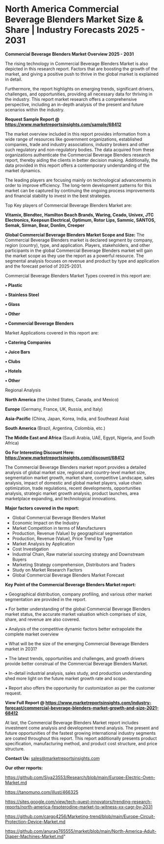 # North America Commercial Beverage Blenders Market Size & Share | Industry Forecasts 2025 - 2031

<Strong> Commercial Beverage Blenders Market Overview 2025 - 2031</strong>

The rising technology in Commercial Beverage Blenders Market is also depicted in this research report. Factors that are boosting the growth of the market, and giving a positive push to thrive in the global market is explained in detail.

Furthermore, the report highlights on emerging trends, significant drivers, challenges, and opportunities, providing all necessary data for thriving in the industry. This report market research offers a comprehensive perspective, including an in-depth analysis of the present and future scenarios within the industry.

<strong>Request Sample Report @ <a href=https://www.marketreportsinsights.com/sample/68412>https://www.marketreportsinsights.com/sample/68412</a></strong>

The market overview included in this report provides information from a wide range of resources like government organizations, established companies, trade and industry associations, industry brokers and other such regulatory and non-regulatory bodies. The data acquired from these organizations authenticate the Commercial Beverage Blenders research report, thereby aiding the clients in better decision making. Additionally, the data provided in this report offers a contemporary understanding of the market dynamics.

The leading players are focusing mainly on technological advancements in order to improve efficiency. The long-term development patterns for this market can be captured by continuing the ongoing process improvements and financial stability to invest in the best strategies.

Top Key players of Commercial Beverage Blenders Market are:

<strong>Vitamix, Blendtec, Hamilton Beach Brands, Waring, Ceado, Univex, JTC Electronics, Keepsun Electrical, Optimum, Rotor Lips, Sammic, SANTOS, Semak, Sirman, Bear, Donlim, Creeper</strong>

<strong><b>Global Commercial Beverage Blenders Market Scope and Size:</b></strong>
The Commercial Beverage Blenders market is declared segment by company, region (country), type, and application. Players, stakeholders, and other participants in the global Commercial Beverage Blenders market will gain the market scope as they use the report as a powerful resource. The segmental analysis focuses on revenue and product by type and application and the forecast period of 2025-2031.

Commercial Beverage Blenders Market Types covered in this report are:

<strong>• Plastic

• Stainless Steel

• Glass

• Other

• Commercial Beverage Blenders</strong>

Market Applications covered in this report are:

<strong>• Catering Companies

• Juice Bars

• Clubs

• Hotels

• Other</strong> 

Regional Analysis

<strong>North America</strong> (the United States, Canada, and Mexico)

<strong>Europe</strong> (Germany, France, UK, Russia, and Italy)

<strong>Asia-Pacific</strong> (China, Japan, Korea, India, and Southeast Asia)

<strong>South America</strong> (Brazil, Argentina, Colombia, etc.)

<strong>The Middle East and Africa</strong> (Saudi Arabia, UAE, Egypt, Nigeria, and South Africa)

<strong>Go For Interesting Discount Here: <a href=https://www.marketreportsinsights.com/discount/68412>https://www.marketreportsinsights.com/discount/68412</a></strong>

The Commercial Beverage Blenders market report provides a detailed analysis of global market size, regional and country-level market size, segmentation market growth, market share, competitive Landscape, sales analysis, impact of domestic and global market players, value chain optimization, trade regulations, recent developments, opportunities analysis, strategic market growth analysis, product launches, area marketplace expanding, and technological innovations.

<strong><b>Major factors covered in the report:</b></strong>
<ul>
  <li>Global Commercial Beverage Blenders Market </li>
  <li>Economic Impact on the Industry</li>
  <li>Market Competition in terms of Manufacturers</li>
  <li>Production, Revenue (Value) by geographical segmentation</li>
  <li>Production, Revenue (Value), Price Trend by Type</li>
  <li>Market Analysis by Application</li>
  <li>Cost Investigation</li>
  <li>Industrial Chain, Raw material sourcing strategy and Downstream Buyers</li>
  <li>Marketing Strategy comprehension, Distributors and Traders</li>
  <li>Study on Market Research Factors</li>
  <li>Global Commercial Beverage Blenders Market Forecast</li>
</ul>

<strong><b>Key Point of the Commercial Beverage Blenders Market report:</b></strong>

• Geographical distribution, company profiling, and various other market segmentation are provided in the report.

• For better understanding of the global Commercial Beverage Blenders market status, the accurate market valuation which comprises of size, share, and revenue are also covered.

• Analysis of the competitive dynamic factors better extrapolate the complete market overview

• What will be the size of the emerging Commercial Beverage Blenders market in 2031?

• The latest trends, opportunities and challenges, and growth drivers provide better construal of the Commercial Beverage Blenders Market.

• In-detail industrial analysis, sales study, and production understanding shed more light on the future market growth rate and scope.

• Report also offers the opportunity for customization as per the customer request.

<strong><b>View Full Report @ <a href=https://www.marketreportsinsights.com/industry-forecast/commercial-beverage-blenders-market-growth-and-size-2021-68412>https://www.marketreportsinsights.com/industry-forecast/commercial-beverage-blenders-market-growth-and-size-2021-68412</a></b></strong>


At last, the Commercial Beverage Blenders Market report includes investment come analysis and development trend analysis. The present and future opportunities of the fastest growing international industry segments are coated throughout this report. This report additionally presents product specification, manufacturing method, and product cost structure, and price structure.

<strong>Contact Us:</strong>
sales@marketreportsinsights.com

<strong>Our other reports:</strong>

<a href=https://github.com/Siya23553/Research/blob/main/Europe-Electric-Oven-Market.md>https://github.com/Siya23553/Research/blob/main/Europe-Electric-Oven-Market.md</a>

<a href=https://tanomuno.com/illust/466325>https://tanomuno.com/illust/466325</a>

<a href=https://sites.google.com/view/tech-quest-innovators/trending-research-reports/north-america-fesoterodine-market-to-witness-xx-cagr-by-2031>https://sites.google.com/view/tech-quest-innovators/trending-research-reports/north-america-fesoterodine-market-to-witness-xx-cagr-by-2031</a>

<a href=https://github.com/cargo4256/Marketing-trend/blob/main/Europe-Circuit-Protection-Device-Market.md>https://github.com/cargo4256/Marketing-trend/blob/main/Europe-Circuit-Protection-Device-Market.md</a>

<a href=https://github.com/anurag765555/market/blob/main/North-America-Adult-Diaper-Machines-Market.md>https://github.com/anurag765555/market/blob/main/North-America-Adult-Diaper-Machines-Market.md</a>"
